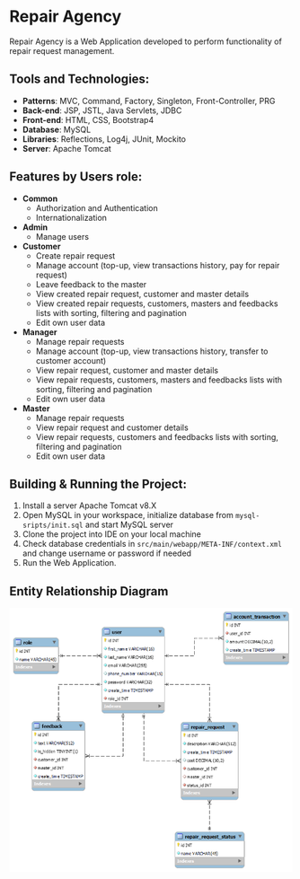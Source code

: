 # Repair Agency

Repair Agency is a Web Application developed to perform functionality of repair request management.

## Tools and Technologies:

* **Patterns**: MVC, Command, Factory, Singleton, Front-Controller, PRG
* **Back-end**: JSP, JSTL, Java Servlets, JDBC
* **Front-end**: HTML, CSS, Bootstrap4
* **Database**: MySQL
* **Libraries**: Reflections, Log4j, JUnit, Mockito
* **Server**: Apache Tomcat

## Features by Users role:

* **Common**
    * Authorization and Authentication
    * Internationalization
* **Admin**
    * Manage users
* **Customer**
    * Create repair request
    * Manage account (top-up, view transactions history, pay for repair request)
    * Leave feedback to the master
    * View created repair request, customer and master details
    * View created repair requests, customers, masters and feedbacks lists with sorting, filtering and pagination
    * Edit own user data
* **Manager**
    * Manage repair requests
    * Manage account (top-up, view transactions history, transfer to customer account)
    * View repair request, customer and master details
    * View repair requests, customers, masters and feedbacks lists with sorting, filtering and pagination
    * Edit own user data
* **Master**
    * Manage repair requests
    * View repair request and customer details
    * View repair requests, customers and feedbacks lists with sorting, filtering and pagination
    * Edit own user data

## Building & Running the Project:

1. Install a server Apache Tomcat v8.X
2. Open MySQL in your workspace, initialize database from `mysql-sripts/init.sql` and start MySQL server
3. Clone the project into IDE on your local machine
4. Check database credentials in `src/main/webapp/META-INF/context.xml` and change username or password if needed
5. Run the Web Application.

## Entity Relationship Diagram

![](imgs/ER-diagramm.png)